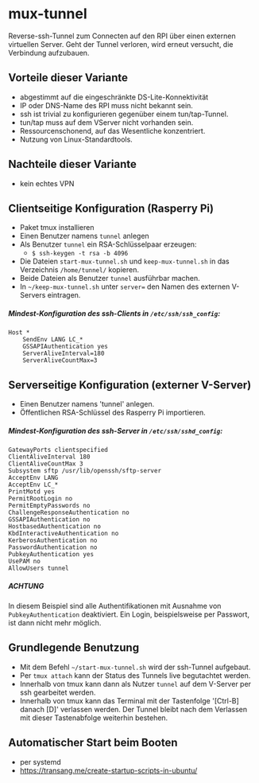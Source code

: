 # mux-tunnel

Reverse-ssh-Tunnel zum Connecten auf den RPI über einen externen virtuellen Server.
Geht der Tunnel verloren, wird erneut versucht, die Verbindung aufzubauen.

## Vorteile dieser Variante

* abgestimmt auf die eingeschränkte DS-Lite-Konnektivität
* IP oder DNS-Name des RPI muss nicht bekannt sein.
* ssh ist trivial zu konfigurieren gegenüber einem tun/tap-Tunnel.
* tun/tap muss auf dem VServer nicht vorhanden sein.
* Ressourcenschonend, auf das Wesentliche konzentriert.
* Nutzung von Linux-Standardtools.

## Nachteile dieser Variante

* kein echtes VPN

## Clientseitige Konfiguration (Rasperry Pi)

* Paket tmux installieren
* Einen Benutzer namens `tunnel` anlegen
* Als Benutzer `tunnel` ein RSA-Schlüsselpaar erzeugen:
  * `$ ssh-keygen -t rsa -b 4096`
* Die Dateien `start-mux-tunnel.sh` und `keep-mux-tunnel.sh` in das Verzeichnis `/home/tunnel/` kopieren.
* Beide Dateien als Benutzer `tunnel` ausführbar machen.
* In `~/keep-mux-tunnel.sh` unter `server=` den Namen des externen V-Servers eintragen.

##### Mindest-Konfiguration des ssh-Clients in `/etc/ssh/ssh_config`:
```
Host *
    SendEnv LANG LC_*
    GSSAPIAuthentication yes
    ServerAliveInterval=180
    ServerAliveCountMax=3
```

## Serverseitige Konfiguration (externer V-Server)

* Einen Benutzer namens 'tunnel' anlegen.
* Öffentlichen RSA-Schlüssel des Rasperry Pi importieren.

##### Mindest-Konfiguration des ssh-Server in `/etc/ssh/sshd_config`:
```
GatewayPorts clientspecified
ClientAliveInterval 180
ClientAliveCountMax 3
Subsystem sftp /usr/lib/openssh/sftp-server
AcceptEnv LANG
AcceptEnv LC_*
PrintMotd yes
PermitRootLogin no
PermitEmptyPasswords no
ChallengeResponseAuthentication no
GSSAPIAuthentication no
HostbasedAuthentication no
KbdInteractiveAuthentication no
KerberosAuthentication no
PasswordAuthentication no
PubkeyAuthentication yes
UsePAM no
AllowUsers tunnel
```
##### ACHTUNG

In diesem Beispiel sind alle Authentifikationen mit Ausnahme von `PubkeyAuthentication` deaktiviert.
Ein Login, beispielsweise per Passwort, ist dann nicht mehr möglich.

## Grundlegende Benutzung

* Mit dem Befehl `~/start-mux-tunnel.sh` wird der ssh-Tunnel aufgebaut.
* Per `tmux attach` kann der Status des Tunnels live begutachtet werden.
* Innerhalb von tmux kann dann als Nutzer `tunnel` auf dem V-Server per ssh gearbeitet werden.
* Innerhalb von tmux kann das Terminal mit der Tastenfolge '[Ctrl-B] danach [D]' verlassen werden.
  Der Tunnel bleibt nach dem Verlassen mit dieser Tastenabfolge weiterhin bestehen.
  
## Automatischer Start beim Booten

* per systemd
* https://transang.me/create-startup-scripts-in-ubuntu/
